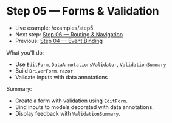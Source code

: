 # Step 05 — Forms & Validation

- Live example: /examples/step5
- Next step: [Step 06 — Routing & Navigation](./Step06.md)
- Previous: [Step 04 — Event Binding](./Step04.md)

What you'll do:

- Use `EditForm`, `DataAnnotationsValidator`, `ValidationSummary`
- Build `DriverForm.razor`
- Validate inputs with data annotations

Summary:

- Create a form with validation using `EditForm`.
- Bind inputs to models decorated with data annotations.
- Display feedback with `ValidationSummary`.
